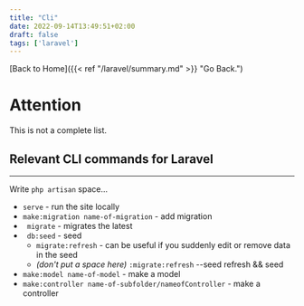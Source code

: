 ```yaml
---
title: "Cli"
date: 2022-09-14T13:49:51+02:00
draft: false
tags: ['laravel']
---
```


[Back to Home]({{< ref "/laravel/summary.md" >}} "Go Back.")

# Attention
This is not a complete list.

## Relevant CLI commands for Laravel
---
Write ``php artisan`` space...
* ``serve`` - run the site locally
* ``make:migration name-of-migration`` - add migration
* `` migrate`` - migrates the latest
* `` db:seed`` - seed
  * ``migrate:refresh`` - can be useful if you suddenly edit or remove data in the seed
  * *(don't put a space here)* ``:migrate:refresh`` --seed refresh && seed 
* ``make:model name-of-model`` - make a model
* ``make:controller name-of-subfolder/nameofController`` - make a controller